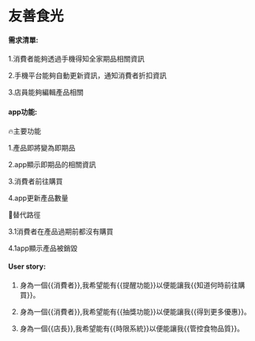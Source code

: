 # 友善食光

#### 需求清單:
1.消費者能夠透過手機得知全家期品相關資訊

2.手機平台能夠自動更新資訊，通知消費者折扣資訊

3.店員能夠編輯產品相關

#### app功能:

                                 
🔥主要功能 

1.產品即將變為即期品                                     

2.app顯示即期品的相關資訊

3.消費者前往購買
 
4.app更新產品數量

🌊替代路徑

3.1消費者在產品過期前都沒有購買 

4.1app顯示產品被銷毀

#### User story:

1. 身為一個{{消費者}},我希望能有{{提醒功能}}以便能讓我{{知道何時前往購買}}。

2. 身為一個{{消費者}},我希望能有{{抽獎功能}}以便能讓我{{得到更多優惠}}。

3. 身為一個{{店長}},我希望能有{{時限系統}}以便能讓我{{管控食物品質}}。
